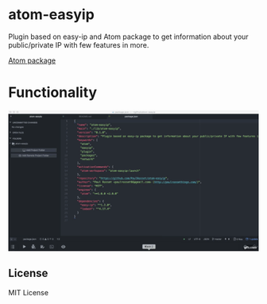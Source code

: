 # atom-easyip

Plugin based on easy-ip and Atom package to get information about your public/private IP with few features in more.

[Atom package](https://atom.io/packages/atom-easyip)


# Functionality

![](https://github.com/PaulRosset/atom-easyip/blob/master/easy-ip.gif)

## License

MIT License
